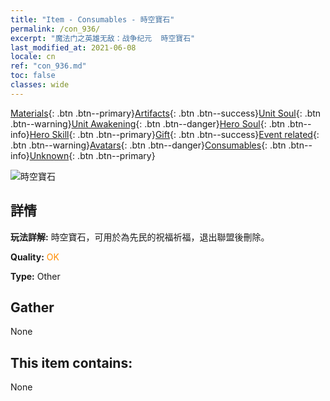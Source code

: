 ```yaml
---
title: "Item - Consumables - 時空寶石"
permalink: /con_936/
excerpt: "魔法门之英雄无敌：战争纪元  時空寶石"
last_modified_at: 2021-06-08
locale: cn
ref: "con_936.md"
toc: false
classes: wide
---
```

 [Materials](/ItemsCN/){: .btn .btn--primary}[Artifacts](/ItemsCN/Artifacts/){: .btn .btn--success}[Unit Soul](/ItemsCN/UnitSoul/){: .btn .btn--warning}[Unit Awakening](/ItemsCN/UnitAwakening/){: .btn .btn--danger}[Hero Soul](/ItemsCN/HeroSoul/){: .btn .btn--info}[Hero Skill](/ItemsCN/HeroSkill/){: .btn .btn--primary}[Gift](/ItemsCN/Gift/){: .btn .btn--success}[Event related](/ItemsCN/Events/){: .btn .btn--warning}[Avatars](/ItemsCN/Avatars/){: .btn .btn--danger}[Consumables](/ItemsCN/Consumables/){: .btn .btn--info}[Unknown](/ItemsCN/Unknown/){: .btn .btn--primary}

 ![時空寶石](/images/t/i_40024.png)

## 詳情
 **玩法詳解:** 時空寶石，可用於為先民的祝福祈福，退出聯盟後刪除。

 **Quality:** <span style="color: #FF8C00">OK</span>

 **Type:** Other

## Gather

  None

## This item contains:

  None

